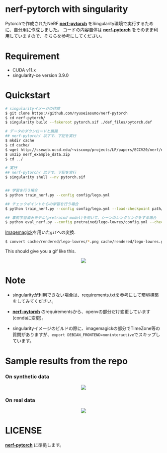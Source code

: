 # nerf-pytorch with singularity

Pytorchで作成されたNeRF __[nerf-pytorch](https://github.com/krrish94/nerf-pytorch)__ をSingularity環境で実行するために、自分用に作成しました。
コードの内容自体は __[nerf-pytorch](https://github.com/krrish94/nerf-pytorch)__ をそのまま利用していますので、そちらを参考にしてください。

# Requirement
* CUDA v11.x
* singularity-ce version 3.9.0

# Quickstart
```bash
# singularityイメージの作成
$ git clone https://github.com/ryuseiasumo/nerf-pytorch
$ cd nerf-pytorch/
$ singularity build --fakeroot pytorch.sif ./def_files/pytorch.def
```


```bash
# データのダウンロードと展開 
## nerf-pytorch/ 以下で、下記を実行
$ mkdir cache
$ cd cache/
$ wget http://cseweb.ucsd.edu/~viscomp/projects/LF/papers/ECCV20/nerf/nerf_example_data.zip
$ unzip nerf_example_data.zip
$ cd ../
```



```bash
# 実行
## nerf-pytorch/ 以下で、下記を実行
$ singularity shell --nv pytorch.sif


## 学習を行う場合
$ python train_nerf.py --config config/lego.yml

## チェックポイントからの学習を行う場合
$ python train_nerf.py --config config/lego.yml --load-checkpoint path/to/checkpoint.ckpt

## 事前学習済みモデル(pretraind model)を用いて、シーンのレンダリングをする場合
$ python eval_nerf.py --config pretrained/lego-lowres/config.yml --checkpoint pretrained/lego-lowres/checkpoint199999.ckpt --savedir cache/rendered/lego-lowres
```


[Imagemagick](https://imagemagick.org/)を用いた`gif`への変換.
```bash
$ convert cache/rendered/lego-lowres/*.png cache/rendered/lego-lowres.gif
```

This should give you a gif like this.

<p align="center">
    <img src="assets/lego-lowres.gif">
</p>





# Note
* singularityが利用できない場合は、requirements.txtを参考にして環境構築をしてみてください。

* __[nerf-pytorch](https://github.com/krrish94/nerf-pytorch)__ のrequirementsから、openvの部分だけ変更しています(condaに変更)。

* singularityイメージのビルドの際に、imagemagickの部分でTimeZone等の質問がありますが、```export DEBIAN_FRONTEND=noninteractive```でスキップしています。



# Sample results from the repo
### On synthetic data

<p align="center"> 
    <img src="assets/blender-lowres.gif">
</p>

### On real data

<p align="center"> 
    <img src="assets/fern-lowres.gif">
</p>




# LICENSE
__[nerf-pytorch](https://github.com/krrish94/nerf-pytorch)__ に準拠します。
<!-- 
`nerf-pytorch` is available under the [MIT License](https://opensource.org/licenses/MIT). For more details see: [LICENSE](LICENSE) and [ACKNOWLEDGEMENTS](ACKNOWLEDGEMENTS). -->
